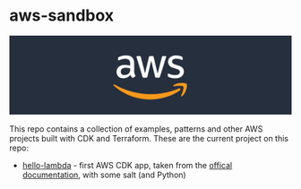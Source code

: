 # aws-sandbox

![AWS Logo](./assets/aws_logo.png)

This repo contains a collection of examples, patterns and other AWS projects built with CDK and Terraform. These are the current project on this repo:

- [hello-lambda](./hello-lambda/) - first AWS CDK app, taken from the [offical documentation](https://docs.aws.amazon.com/cdk/v2/guide/hello_world.html), with some salt (and Python)
